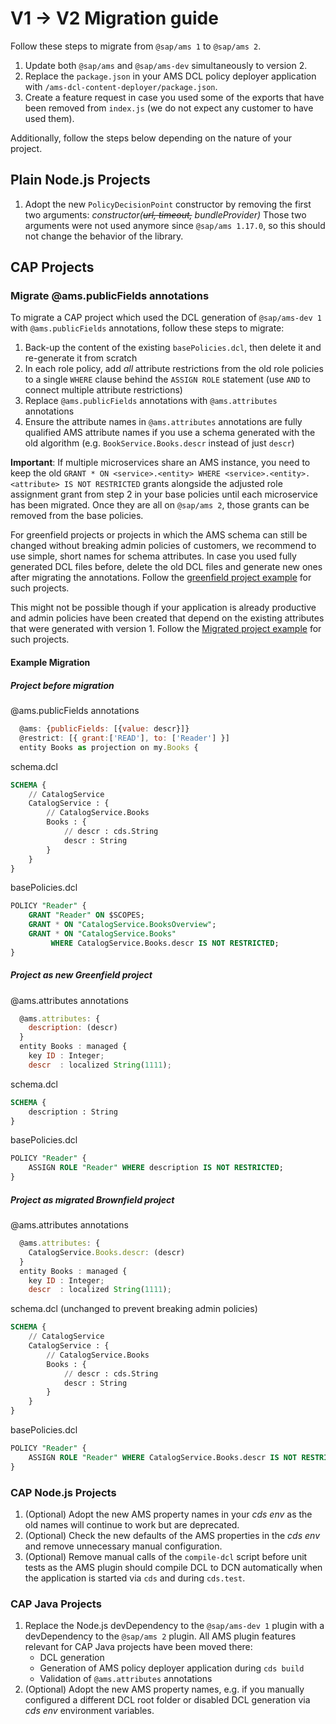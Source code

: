 # V1 -> V2 Migration guide

Follow these steps to migrate from `@sap/ams 1` to `@sap/ams 2`.

1. Update both `@sap/ams` and `@sap/ams-dev` simultaneously to version 2.
1. Replace the `package.json` in your AMS DCL policy deployer application with `/ams-dcl-content-deployer/package.json`.
1. Create a feature request in case you used some of the exports that have been removed from `index.js` (we do not expect any customer to have used them).

Additionally, follow the steps below depending on the nature of your project.

## Plain Node.js Projects
1. Adopt the new `PolicyDecisionPoint` constructor by removing the first two arguments: *constructor(~~url, timeout,~~ bundleProvider)* Those two arguments were not used anymore since `@sap/ams 1.17.0`, so this should not change the behavior of the library.

## CAP Projects

### Migrate @ams.publicFields annotations
To migrate a CAP project which used the DCL generation of `@sap/ams-dev 1` with `@ams.publicFields` annotations, follow these steps to migrate:

1. Back-up the content of the existing `basePolicies.dcl`, then delete it and re-generate it from scratch
1. In each role policy, add *all* attribute restrictions from the old role policies to a single `WHERE` clause behind the `ASSIGN ROLE` statement (use `AND` to connect multiple attribute restrictions)
1. Replace `@ams.publicFields` annotations with `@ams.attributes` annotations
1. Ensure the attribute names in `@ams.attributes` annotations are fully qualified AMS attribute names if you use a schema generated with the old algorithm (e.g. `BookService.Books.descr` instead of just `descr`)

**Important**: If multiple microservices share an AMS instance, you need to keep the old `GRANT * ON <service>.<entity> WHERE <service>.<entity>.<attribute> IS NOT RESTRICTED` grants alongside the adjusted role assignment grant from step 2 in your base policies until each microservice has been migrated. Once they are all on `@sap/ams 2`, those grants can be removed from the base policies.

For greenfield projects or projects in which the AMS schema can still be changed without breaking admin policies of customers, we recommend to use simple, short names for schema attributes. In case you used fully generated DCL files before, delete the old DCL files and generate new ones after migrating the annotations. Follow the [greenfield project example](#project-as-new-greenfield-project) for such projects.

This might not be possible though if your application is already productive and admin policies have been created that depend on the existing attributes that were generated with version 1. Follow the [Migrated project example](#project-as-migrated-brownfield-project) for such projects.

#### Example Migration

##### Project before migration
@ams.publicFields annotations
```js
  @ams: {publicFields: [{value: descr}]}
  @restrict: [{ grant:['READ'], to: ['Reader'] }]
  entity Books as projection on my.Books {
```

schema.dcl
```sql
SCHEMA {
    // CatalogService
    CatalogService : {
        // CatalogService.Books
        Books : {
            // descr : cds.String
            descr : String
        }
    }
}
```

basePolicies.dcl
```sql
POLICY "Reader" {
    GRANT "Reader" ON $SCOPES;
    GRANT * ON "CatalogService.BooksOverview";
    GRANT * ON "CatalogService.Books"
         WHERE CatalogService.Books.descr IS NOT RESTRICTED;
}
```



##### Project as new Greenfield project
@ams.attributes annotations
```js
  @ams.attributes: {
    description: (descr)
  }
  entity Books : managed {
    key ID : Integer;
    descr  : localized String(1111);
```

schema.dcl
```sql
SCHEMA {
    description : String
}
```

basePolicies.dcl
```sql
POLICY "Reader" {
    ASSIGN ROLE "Reader" WHERE description IS NOT RESTRICTED;
}
```



##### Project as migrated Brownfield project
@ams.attributes annotations
```js
  @ams.attributes: {
    CatalogService.Books.descr: (descr)
  }
  entity Books : managed {
    key ID : Integer;
    descr  : localized String(1111);
```

schema.dcl (unchanged to prevent breaking admin policies)
```sql
SCHEMA {
    // CatalogService
    CatalogService : {
        // CatalogService.Books
        Books : {
            // descr : cds.String
            descr : String
        }
    }
}
```

basePolicies.dcl
```sql
POLICY "Reader" {
    ASSIGN ROLE "Reader" WHERE CatalogService.Books.descr IS NOT RESTRICTED;
}
```

### CAP Node.js Projects
1. (Optional) Adopt the new AMS property names in your *cds env* as the old names will continue to work but are deprecated.
1. (Optional) Check the new defaults of the AMS properties in the *cds env* and remove unnecessary manual configuration.
1. (Optional) Remove manual calls of the `compile-dcl` script before unit tests as the AMS plugin should compile DCL to DCN automatically when the application is started via `cds` and during `cds.test`.

### CAP Java Projects
1. Replace the Node.js devDependency to the `@sap/ams-dev 1` plugin with a devDependency to the `@sap/ams 2` plugin. All AMS plugin features relevant for CAP Java projects have been moved there:
    - DCL generation
    - Generation of AMS policy deployer application during `cds build`
    - Validation of `@ams.attributes` annotations
1. (Optional) Adopt the new AMS property names, e.g. if you manually configured a different DCL root folder or disabled DCL generation via *cds env* environment variables.
